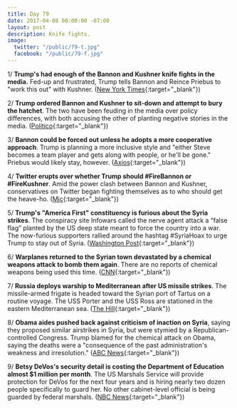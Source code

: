 ```yaml
---
title: Day 79
date: 2017-04-08 00:00:00 -07:00
layout: post
description: Knife fights.
image:
  twitter: "/public/79-t.jpg"
  facebook: "/public/79-f.jpg"
---
```


1/ **Trump's had enough of the Bannon and Kushner knife fights in the media.** Fed-up and frustrated, Trump tells Bannon and Reince Priebus to "work this out" with Kushner. ([New York Times](https://www.nytimes.com/2017/04/07/us/white-house-kushner-bannon-military-strike.html){:target="_blank"})

2/ **Trump ordered Bannon and Kushner to sit-down and attempt to bury the hatchet**. The two have been feuding in the media over policy differences, with both accusing the other of planting negative stories in the media. ([Politico](https://secure.politico.com/story/2017/04/steve-bannon-jared-kushner-meeting-white-house-237027){:target="_blank"})

3/ **Bannon could be forced out unless he adopts a more cooperative approach**. Trump is planning a more inclusive style and "either Steve becomes a team player and gets along with people, or he'll be gone." Priebus would likely stay, however. ([Axios](https://www.axios.com/how-steve-bannon-lost-his-mojo-2350891180.html){:target="_blank"})

4/ **Twitter erupts over whether Trump should #FireBannon or #FireKushner**. Amid the power clash between Bannon and Kushner, conservatives on Twitter began fighting themselves as to who should get the heave-ho. ([Mic](https://mic.com/articles/173578/fire-kushner-or-fire-bannon-conservatives-clash-on-twitter-over-who-trump-should-axe#.HNSf4zXKA){:target="_blank"})

5/ **Trump's "America First" constituency is furious about the Syria strikes**. The conspiracy site Infowars called the nerve agent attack a “false flag” planted by the US deep state meant to force the country into a war. The now-furious supporters rallied around the hashtag #SyriaHoax to urge Trump to stay out of Syria. ([Washington Post](https://www.washingtonpost.com/news/the-intersect/wp/2017/04/07/im-officially-off-the-trump-train-trumps-online-base-is-furious-about-the-syria-strikes/){:target="_blank"})

6/ **Warplanes returned to the Syrian town devastated by a chemical weapons attack to bomb them again**. There are no reports of chemical weapons being used this time. ([CNN](http://www.cnn.com/2017/04/08/middleeast/syria-strikes-russia-donald-trump/){:target="_blank"})

7/ **Russia deploys warship to Mediterranean after US missile strikes**. The missile-armed frigate is headed toward the Syrian port of Tartus on a routine voyage. The USS Porter and the USS Ross are stationed in the eastern Mediterranean sea. ([The Hill](http://thehill.com/policy/defense/327858-russia-deploys-warship-to-mediterranean-after-us-destroyers-fired-from-sea-on){:target="_blank"})

8/ **Obama aides pushed back against criticism of inaction on Syria**, saying they proposed similar airstrikes in Syria, but were stymied by a Republican-controlled Congress. Trump blamed for the chemical attack on Obama, saying the deaths were a "consequence of the past administration's weakness and irresolution." ([ABC News](http://abcnews.go.com/Politics/wireStory/obama-aides-push-back-criticism-inaction-syria-46673923){:target="_blank"})

9/ **Betsy DeVos's security detail is costing the Department of Education almost $1 million per month**. The US Marshals Service will provide protection for DeVos for the next four years and is hiring nearly two dozen people specifically to guard her. No other cabinet-level official is being guarded by federal marshals. ([NBC News](http://www.nbcnews.com/news/us-news/stepped-security-devos-costing-education-dept-nearly-8m-8-months-n744101){:target="_blank"})
